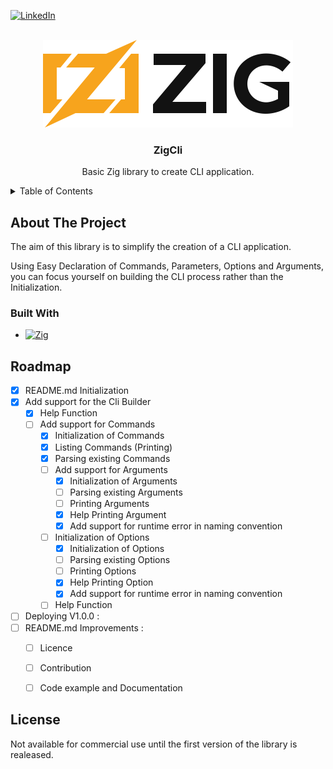 [![LinkedIn][linkedin-shield]][linkedin-url]


<br />
<div align="center">
  <a href="https://github.com/camilleAmaury/ZigCli">
    <img src="images/zig-logo.svg" alt="Logo" width="400">
  </a>

  <h3 align="center">ZigCli</h3>

  <p align="center">
    Basic Zig library to create CLI application.
    <br />
  </p>
</div>


<details>
  <summary>Table of Contents</summary>
  <ol>
    <li>
      <a href="#about-the-project">About The Project</a>
      <ul>
        <li><a href="#built-with">Built With</a></li>
      </ul>
    </li>
    <li><a href="#roadmap">Roadmap</a></li>
    <li><a href="#license">License</a></li>
  </ol>
</details>



<!-- ABOUT THE PROJECT -->
## About The Project

The aim of this library is to simplify the creation of a CLI application.

Using Easy Declaration of Commands, Parameters, Options and Arguments, you can focus yourself on building the CLI process rather than the Initialization.


### Built With

* [![Zig][zig]][zig-url]




<!-- ROADMAP -->
## Roadmap

- [x] README.md Initialization
- [x] Add support for the Cli Builder
    - [x] Help Function
    - [ ] Add support for Commands
        - [x] Initialization of Commands
        - [x] Listing Commands (Printing)
        - [x] Parsing existing Commands
        - [ ] Add support for Arguments
            - [x] Initialization of Arguments
            - [ ] Parsing existing Arguments
            - [ ] Printing Arguments
            - [x] Help Printing Argument
            - [x] Add support for runtime error in naming convention
        - [ ] Initialization of Options
            - [x] Initialization of Options
            - [ ] Parsing existing Options
            - [ ] Printing Options
            - [x] Help Printing Option
            - [x] Add support for runtime error in naming convention
        - [ ] Help Function
- [ ] Deploying V1.0.0 :
- [ ] README.md Improvements :
    - [ ] Licence
    - [ ] Contribution
    - [ ] Code example and Documentation



## License

Not available for commercial use until the first version of the library is realeased.

[linkedin-shield]: https://img.shields.io/badge/-LinkedIn-black.svg?style=for-the-badge&logo=linkedin&colorB=555
[linkedin-url]: https://fr.linkedin.com/in/camille-amaury-juge
[zig]:https://img.shields.io/badge/Zig-F7A41D?logo=zig&logoColor=fff&style=flat
[zig-url]: https://ziglang.org/

